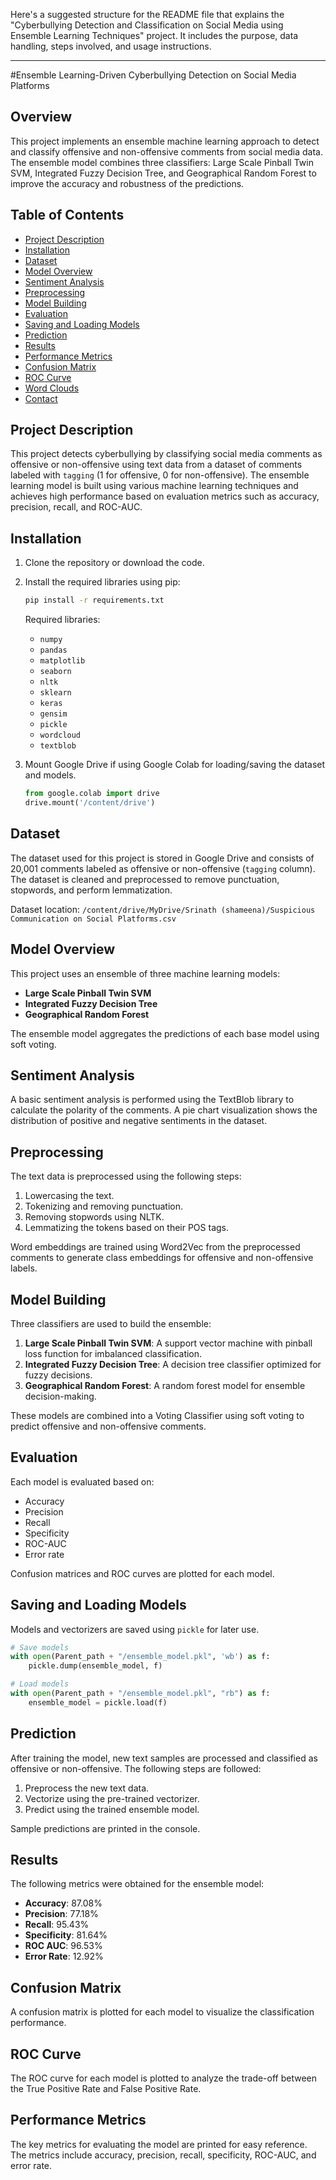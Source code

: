Here's a suggested structure for the README file that explains the "Cyberbullying Detection and Classification on Social Media using Ensemble Learning Techniques" project. It includes the purpose, data handling, steps involved, and usage instructions.

---

#Ensemble Learning-Driven Cyberbullying Detection on Social Media Platforms

## Overview
This project implements an ensemble machine learning approach to detect and classify offensive and non-offensive comments from social media data. The ensemble model combines three classifiers: Large Scale Pinball Twin SVM, Integrated Fuzzy Decision Tree, and Geographical Random Forest to improve the accuracy and robustness of the predictions.

## Table of Contents
- [Project Description](#project-description)
- [Installation](#installation)
- [Dataset](#dataset)
- [Model Overview](#model-overview)
- [Sentiment Analysis](#sentiment-analysis)
- [Preprocessing](#preprocessing)
- [Model Building](#model-building)
- [Evaluation](#evaluation)
- [Saving and Loading Models](#saving-and-loading-models)
- [Prediction](#prediction)
- [Results](#results)
- [Performance Metrics](#performance-metrics)
- [Confusion Matrix](#confusion-matrix)
- [ROC Curve](#roc-curve)
- [Word Clouds](#word-clouds)
- [Contact](#contact)

## Project Description
This project detects cyberbullying by classifying social media comments as offensive or non-offensive using text data from a dataset of comments labeled with `tagging` (1 for offensive, 0 for non-offensive). The ensemble learning model is built using various machine learning techniques and achieves high performance based on evaluation metrics such as accuracy, precision, recall, and ROC-AUC.

## Installation
1. Clone the repository or download the code.
2. Install the required libraries using pip:

    ```bash
    pip install -r requirements.txt
    ```

    Required libraries:
    - `numpy`
    - `pandas`
    - `matplotlib`
    - `seaborn`
    - `nltk`
    - `sklearn`
    - `keras`
    - `gensim`
    - `pickle`
    - `wordcloud`
    - `textblob`

3. Mount Google Drive if using Google Colab for loading/saving the dataset and models.

    ```python
    from google.colab import drive
    drive.mount('/content/drive')
    ```

## Dataset
The dataset used for this project is stored in Google Drive and consists of 20,001 comments labeled as offensive or non-offensive (`tagging` column). The dataset is cleaned and preprocessed to remove punctuation, stopwords, and perform lemmatization.

Dataset location: `/content/drive/MyDrive/Srinath (shameena)/Suspicious Communication on Social Platforms.csv`

## Model Overview
This project uses an ensemble of three machine learning models:
- **Large Scale Pinball Twin SVM**
- **Integrated Fuzzy Decision Tree**
- **Geographical Random Forest**

The ensemble model aggregates the predictions of each base model using soft voting.

## Sentiment Analysis
A basic sentiment analysis is performed using the TextBlob library to calculate the polarity of the comments. A pie chart visualization shows the distribution of positive and negative sentiments in the dataset.

## Preprocessing
The text data is preprocessed using the following steps:
1. Lowercasing the text.
2. Tokenizing and removing punctuation.
3. Removing stopwords using NLTK.
4. Lemmatizing the tokens based on their POS tags.

Word embeddings are trained using Word2Vec from the preprocessed comments to generate class embeddings for offensive and non-offensive labels.

## Model Building
Three classifiers are used to build the ensemble:
1. **Large Scale Pinball Twin SVM**: A support vector machine with pinball loss function for imbalanced classification.
2. **Integrated Fuzzy Decision Tree**: A decision tree classifier optimized for fuzzy decisions.
3. **Geographical Random Forest**: A random forest model for ensemble decision-making.

These models are combined into a Voting Classifier using soft voting to predict offensive and non-offensive comments.

## Evaluation
Each model is evaluated based on:
- Accuracy
- Precision
- Recall
- Specificity
- ROC-AUC
- Error rate

Confusion matrices and ROC curves are plotted for each model.

## Saving and Loading Models
Models and vectorizers are saved using `pickle` for later use.

```python
# Save models
with open(Parent_path + "/ensemble_model.pkl", 'wb') as f:
    pickle.dump(ensemble_model, f)

# Load models
with open(Parent_path + "/ensemble_model.pkl", "rb") as f:
    ensemble_model = pickle.load(f)
```

## Prediction
After training the model, new text samples are processed and classified as offensive or non-offensive. The following steps are followed:
1. Preprocess the new text data.
2. Vectorize using the pre-trained vectorizer.
3. Predict using the trained ensemble model.

Sample predictions are printed in the console.

## Results
The following metrics were obtained for the ensemble model:
- **Accuracy**: 87.08%
- **Precision**: 77.18%
- **Recall**: 95.43%
- **Specificity**: 81.64%
- **ROC AUC**: 96.53%
- **Error Rate**: 12.92%


## Confusion Matrix
A confusion matrix is plotted for each model to visualize the classification performance.

## ROC Curve
The ROC curve for each model is plotted to analyze the trade-off between the True Positive Rate and False Positive Rate.

## Performance Metrics
The key metrics for evaluating the model are printed for easy reference. The metrics include accuracy, precision, recall, specificity, ROC-AUC, and error rate.
